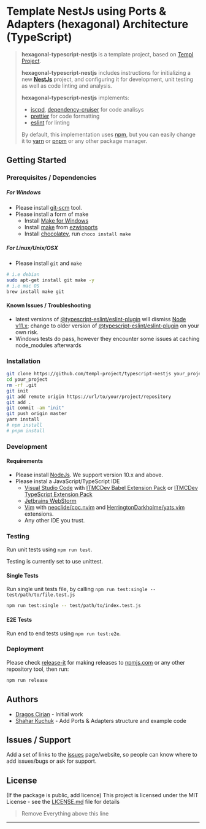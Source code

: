 # Template NestJs using Ports & Adapters (hexagonal) Architecture (TypeScript)

> **hexagonal-typescript-nestjs** is a template project, based on [Templ Project](http://templ-project.github.io).
>
> **hexagonal-typescript-nestjs** includes instructions for initializing a new
> **[NestJs](https://nestjs.com/)** project, and configuring it for development, unit
> testing as well as code linting and analysis.
>
> **hexagonal-typescript-nestjs** implements:
>
> - [jscpd](https://github.com/kucherenko/jscpd), [dependency-cruiser](https://github.com/sverweij/dependency-cruiser) for code analisys
> - [prettier](https://prettier.io/) for code formatting
> - [eslint](https://eslint.org/) for linting
>
> By default, this implementation uses [npm](https://yarnpkg.com/), but you can easily change it to [yarn](https://www.npmjs.com/) or [pnpm](https://pnpm.js.org/) or any other package manager.

## Getting Started

### Prerequisites / Dependencies

##### For Windows

- Please install [git-scm](https://git-scm.com/download/win) tool.
- Please install a form of make
  - Install [Make for Windows](http://gnuwin32.sourceforge.net/packages/make.htm)
  - Install [make](https://sourceforge.net/projects/ezwinports/files/) from [ezwinports](https://sourceforge.net/projects/ezwinports/files/)
  - Install [chocolatey](https://chocolatey.org/), run `choco install make`

##### For Linux/Unix/OSX

- Please install `git` and `make`

```bash
# i.e debian
sudo apt-get install git make -y
# i.e mac OS
brew install make git
```
#### Known Issues / Troubleshooting

* latest versions of [@typescript-eslint/eslint-plugin](https://www.npmjs.com/package/@typescript-eslint/eslint-plugin) will dismiss [Node v11.x](https://www.google.com/search?q=node+11&oq=node+11&aqs=chrome..69i57.1064j0j4&sourceid=chrome&ie=UTF-8); change to older version of [@typescript-eslint/eslint-plugin](https://www.npmjs.com/package/@typescript-eslint/eslint-plugin) on your own risk.
* Windows tests do pass, however they encounter some issues at caching node_modules afterwards

### Installation

```bash
git clone https://github.com/templ-project/typescript-nestjs your_project
cd your_project
rm -rf .git
git init
git add remote origin https://url/to/your/project/repository
git add .
git commit -am "init"
git push origin master
yarn install
# npm install
# pnpm install
```

### Development

#### Requirements

- Please install [NodeJs](https://nodejs.org/en/). We support version 10.x and above.
- Please instal a JavaScript/TypeScript IDE
  - [Visual Studio Code](https://code.visualstudio.com/) with [ITMCDev Babel Extension Pack](https://marketplace.visualstudio.com/items?itemName=itmcdev.node-babel-extension-pack) or [ITMCDev TypeScript Extension Pack](https://marketplace.visualstudio.com/items?itemName=itmcdev.node-typescript-extension-pack)
  - [Jetbrains WebStorm](https://www.jetbrains.com/webstorm/)
  - [Vim](https://www.vim.org/) with [neoclide/coc.nvim](https://github.com/neoclide/coc.nvim) and [HerringtonDarkholme/yats.vim](https://github.com/HerringtonDarkholme/yats.vim) extensions.
  - Any other IDE you trust.


### Testing

Run unit tests using `npm run test`.

Testing is currently set to use unittest.

#### Single Tests

Run single unit tests file, by calling `npm run test:single -- test/path/to/file.test.js`

```bash
npm run test:single -- test/path/to/index.test.js
```

#### E2E Tests

Run end to end tests using `npm run test:e2e`.

### Deployment

Please check [release-it](https://www.npmjs.com/package/release-it) for making releases to [npmjs.com](https://www.npmjs.com/) or any other repository tool, then run:

```bash
npm run release
```

## Authors

* [Dragos Cirjan](mailto:dragos.cirjan@gmail.com) - Initial work
* [Shahar Kuchuk](mailto:skuchuk@gmail.com) - Add Ports & Adapters structure and example code

## Issues / Support

Add a set of links to the [issues](/templ-project/typescript-nestjs/issues) page/website, so people can know where to add issues/bugs or ask for support.

## License

(If the package is public, add licence)
This project is licensed under the MIT License - see the [LICENSE.md](LICENSE.md) file for details

<!-- ## Changelog

Small changelog history. The rest should be added to [CHANGELOG.md](CHANGELOG.md).

See here a template for changelogs: https://keepachangelog.com/en/1.0.0/

Also see this tool for automatically generating them: https://www.npmjs.com/package/changelog -->

> Remove Everything above this line

<hr />